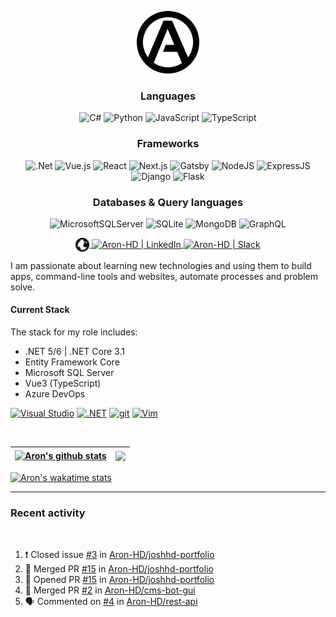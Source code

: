 <p align="center">
    <a href="https://aronhd.com">
        <img height="100" width="100" src="my-logo.svg" alt="aronhd.com" />
    </a>
</p>

<h3 align="center">
Languages
</h3>
<p align="center">
    <img alt="C#" src="https://img.shields.io/badge/c%23-%23239120.svg?style=for-the-badge&logo=c-sharp&logoColor=white" />
    <img alt="Python" src="https://img.shields.io/badge/python-3670A0?style=for-the-badge&logo=python&logoColor=ffdd54" />
    <img alt="JavaScript" src="https://img.shields.io/badge/javascript-%23323330.svg?style=for-the-badge&logo=javascript&logoColor=%23F7DF1E" />
    <img alt="TypeScript" src="https://img.shields.io/badge/typescript-%23000.svg?style=for-the-badge&logo=typescript&logoColor=007acc" />
</p>

<h3 align="center">
Frameworks
</h3>
<p align="center">
    <img alt=".Net" src="https://img.shields.io/badge/.NET-5C2D91?style=for-the-badge&logo=.net&logoColor=white" />
    <img alt="Vue.js" src="https://img.shields.io/badge/vue.js-%2335495e.svg?style=for-the-badge&logo=vuedotjs&logoColor=%234FC08D" />
    <img alt="React" src="https://img.shields.io/badge/react-%2320232a.svg?style=for-the-badge&logo=react&logoColor=%2361DAFB" />
    <img alt="Next.js" src="https://img.shields.io/badge/next.js-fff?style=for-the-badge&logo=next.js&logoColor=black" />
    <img alt="Gatsby" src="https://img.shields.io/badge/Gatsby-%23663399.svg?style=for-the-badge&logo=gatsby&logoColor=white" /> 
    <img alt="NodeJS" src="https://img.shields.io/badge/node.js-6DA55F?style=for-the-badge&logo=node.js&logoColor=white" />
    <img alt="ExpressJS" src="https://img.shields.io/badge/express.js-%23404d59.svg?style=for-the-badge&logo=express&logoColor=%2361DAFB" />
    <img alt="Django" src="https://img.shields.io/badge/django-%23092E20.svg?style=for-the-badge&logo=django&logoColor=white" />
    <img alt="Flask" src="https://img.shields.io/badge/flask-%23000.svg?style=for-the-badge&logo=flask&logoColor=white" />
</p>

<h3 align="center">
Databases & Query languages
</h3>
<p align="center">
    <img alt="MicrosoftSQLServer" src="https://img.shields.io/badge/Microsoft%20SQL%20Sever-CC2927?style=for-the-badge&logo=microsoft%20sql%20server&logoColor=white" />
    <img alt="SQLite" src="https://img.shields.io/badge/sqlite-%2307405e.svg?style=for-the-badge&logo=sqlite&logoColor=white" />
    <img alt="MongoDB" src="https://img.shields.io/badge/MongoDB-%234ea94b.svg?style=for-the-badge&logo=mongodb&logoColor=white" />
    <img alt="GraphQL" src="https://img.shields.io/badge/-GraphQL-E10098?style=for-the-badge&logo=graphql&logoColor=white" />
</p>

<p align="center">
    <a href="https://aronhd.com">
        <img align="center" alt="aronhd.com" style="svg {fill: white}" width="22px" src="https://raw.githubusercontent.com/iconic/open-iconic/master/svg/globe.svg" />
    </a>
    <a href="https://linkedin.com/aron-hd">
        <img align="center" alt="Aron-HD | LinkedIn" style="svg {fill: white}" width="22px" src="https://cdn.jsdelivr.net/npm/simple-icons@v5/icons/linkedin.svg" />
    </a>
    <a href="https://aron-hd.slack.com">
        <img align="center" alt="Aron-HD | Slack" style="svg {fill: white}" width="22px" src="https://cdn.jsdelivr.net/npm/simple-icons@v5/icons/slack.svg" />
    </a>
</p>

I am passionate about learning new technologies and using them to build apps, command-line tools and websites, automate processes and problem solve.

#### Current Stack

The stack for my role includes:

- .NET 5/6 | .NET Core 3.1
- Entity Framework Core
- Microsoft SQL Server
- Vue3 (TypeScript)
- Azure DevOps

[![Visual Studio](https://img.shields.io/badge/--6C33AF?logo=visual%20studio)](https://visualstudio.microsoft.com/)
[![.NET](https://img.shields.io/badge/--512BD4?logo=.net&logoColor=ffffff)](https://dotnet.microsoft.com/)
[![git](https://img.shields.io/badge/--F05032?logo=git&logoColor=ffffff)](http://git-scm.com/)
[![Vim](https://img.shields.io/badge/--019733?logo=vim)](https://www.vim.org/)

</br>

<table>
    <thead>
        <tr>
            <th>
                <a href="https://github.com/anuraghazra/github-readme-stats">
                    <img align="center" alt="Aron's github stats" src="https://github-readme-stats.vercel.app/api?username=Aron-HD&amp;show_icons=true&amp;include_all_commits=true&amp;theme=dark&amp;hide_border=true" style="max-width: 100%;">
                </a>
            </th>
            <th>
                <a href="https://github.com/anuraghazra/github-readme-stats">
                    <img align="center" src="https://github-readme-stats.vercel.app/api/top-langs/?username=Aron-HD&amp;layout=compact&amp;theme=dark&amp;hide_border=true" style="max-width: 100%;">
                </a>
            </th>
        </tr>
    </thead>
</table>

<!-- ![Aron's GitHub stats](https://github-readme-stats.vercel.app/api?username=Aron-HD&show_icons=true&theme=dark&count_private=true&hide=contribs)
[![Top Langs](https://github-readme-stats.vercel.app/api/top-langs/?username=Aron-HD&layout=compact&theme=dark)](https://github.com/anuraghazra/github-readme-stats) -->
[![Aron's wakatime stats](https://github-readme-stats.vercel.app/api/wakatime?username=aronhd&theme=dark&hide_border=true)](https://github.com/anuraghazra/github-readme-stats)

---

### Recent activity

</br>

<!--START_SECTION:activity-->

1. ❗️ Closed issue [#3](https://github.com/Aron-HD/joshhd-portfolio/issues/3) in [Aron-HD/joshhd-portfolio](https://github.com/Aron-HD/joshhd-portfolio)
2. 🎉 Merged PR [#15](https://github.com/Aron-HD/joshhd-portfolio/pull/15) in [Aron-HD/joshhd-portfolio](https://github.com/Aron-HD/joshhd-portfolio)
3. 💪 Opened PR [#15](https://github.com/Aron-HD/joshhd-portfolio/pull/15) in [Aron-HD/joshhd-portfolio](https://github.com/Aron-HD/joshhd-portfolio)
4. 🎉 Merged PR [#2](https://github.com/Aron-HD/cms-bot-gui/pull/2) in [Aron-HD/cms-bot-gui](https://github.com/Aron-HD/cms-bot-gui)
5. 🗣 Commented on [#4](https://github.com/Aron-HD/rest-api/issues/4) in [Aron-HD/rest-api](https://github.com/Aron-HD/rest-api)
<!--END_SECTION:activity-->

<!--
### Technologies

-->

<!--
</br>

---


</br>

### Languages & Technologies

</br>

##### Languages

</br>

![Python](https://img.shields.io/badge/python-3670A0?style=for-the-badge&logo=python&logoColor=ffdd54)
![JavaScript](https://img.shields.io/badge/javascript-%23323330.svg?style=for-the-badge&logo=javascript&logoColor=%23F7DF1E)
![GraphQL](https://img.shields.io/badge/-GraphQL-E10098?style=for-the-badge&logo=graphql&logoColor=white)
![HTML5](https://img.shields.io/badge/html5-%23E34F26.svg?style=for-the-badge&logo=html5&logoColor=white)
![CSS3](https://img.shields.io/badge/css3-%231572B6.svg?style=for-the-badge&logo=css3&logoColor=white)
![SASS](https://img.shields.io/badge/SASS-hotpink.svg?style=for-the-badge&logo=SASS&logoColor=white)

</br>

##### Frameworks / Libraries

</br>

![React](https://img.shields.io/badge/react-%2320232a.svg?style=for-the-badge&logo=react&logoColor=%2361DAFB)
![Gatsby](https://img.shields.io/badge/Gatsby-%23663399.svg?style=for-the-badge&logo=gatsby&logoColor=white)
![Django](https://img.shields.io/badge/django-%23092E20.svg?style=for-the-badge&logo=django&logoColor=white)
![Flask](https://img.shields.io/badge/flask-%23000.svg?style=for-the-badge&logo=flask&logoColor=white)
![Styled Components](https://img.shields.io/badge/styled--components-DB7093?style=for-the-badge&logo=styled-components&logoColor=white)

</br>

##### Data Science

</br>

![Pandas](https://img.shields.io/badge/pandas-%23150458.svg?style=for-the-badge&logo=pandas&logoColor=white)
![NumPy](https://img.shields.io/badge/numpy-%23013243.svg?style=for-the-badge&logo=numpy&logoColor=white)

</br>

##### Databases

</br>

![SQLite](https://img.shields.io/badge/sqlite-%2307405e.svg?style=for-the-badge&logo=sqlite&logoColor=white)

</br>

##### CI/CD

</br>

![GitHub Actions](https://img.shields.io/badge/githubactions-%232671E5.svg?style=for-the-badge&logo=githubactions&logoColor=white)
![Netlify](https://img.shields.io/badge/netlify-%23000000.svg?style=for-the-badge&logo=netlify&logoColor=#00C7B7)

</br>

##### Testing

</br>

![cypress](https://img.shields.io/badge/-cypress-%23E5E5E5?style=for-the-badge&logo=cypress&logoColor=058a5e)
![Postman](https://img.shields.io/badge/Postman-FF6C37?style=for-the-badge&logo=postman&logoColor=white)

</br>

##### Version Control

</br>

![Git](https://img.shields.io/badge/git-%23F05033.svg?style=for-the-badge&logo=git&logoColor=white)

</br>

##### Other tools

</br>

![Jira](https://img.shields.io/badge/jira-%230A0FFF.svg?style=for-the-badge&logo=jira&logoColor=white)
![Trello](https://img.shields.io/badge/Trello-%23026AA7.svg?style=for-the-badge&logo=Trello&logoColor=white)
![Slack](https://img.shields.io/badge/Slack-4A154B?style=for-the-badge&logo=slack&logoColor=white)

</br>

---

<img align="left" alt="Python" width="26px" src="https://raw.githubusercontent.com/github/explore/80688e429a7d4ef2fca1e82350fe8e3517d3494d/topics/python/python.png" />
<img align="left" alt="JavaScript" width="26px" src="https://raw.githubusercontent.com/github/explore/80688e429a7d4ef2fca1e82350fe8e3517d3494d/topics/javascript/javascript.png" />
<img align="left" alt="React" width="26px" src="https://raw.githubusercontent.com/github/explore/80688e429a7d4ef2fca1e82350fe8e3517d3494d/topics/react/react.png" />
<img align="left" alt="Gatsby" width="26px" src="https://raw.githubusercontent.com/github/explore/e94815998e4e0713912fed477a1f346ec04c3da2/topics/gatsby/gatsby.png" />
<img align="left" alt="HTML5" width="26px" src="https://raw.githubusercontent.com/github/explore/80688e429a7d4ef2fca1e82350fe8e3517d3494d/topics/html/html.png" />
<img align="left" alt="CSS3" width="26px" src="https://raw.githubusercontent.com/github/explore/80688e429a7d4ef2fca1e82350fe8e3517d3494d/topics/css/css.png" />
<img align="left" alt="Sass" width="26px" src="https://raw.githubusercontent.com/github/explore/80688e429a7d4ef2fca1e82350fe8e3517d3494d/topics/sass/sass.png" />
<img align="left" alt="Node.js" width="26px" src="https://raw.githubusercontent.com/github/explore/80688e429a7d4ef2fca1e82350fe8e3517d3494d/topics/nodejs/nodejs.png" />
<img align="left" alt="Flask" width="26px" src="https://raw.githubusercontent.com/github/explore/78df643247d429f6cc873026c0622819ad797942/topics/flask/flask.png" />
<img align="left" alt="SQLite" width="26px" src="https://raw.githubusercontent.com/github/explore/78df643247d429f6cc873026c0622819ad797942/topics/sqlite/sqlite.png" />
<img align="left" alt="Django" width="26px" src="https://raw.githubusercontent.com/github/explore/78df643247d429f6cc873026c0622819ad797942/topics/django/django.png" />
<img align="left" alt="GraphQL" width="26px" src="https://raw.githubusercontent.com/github/explore/80688e429a7d4ef2fca1e82350fe8e3517d3494d/topics/graphql/graphql.png" />
<img align="left" alt="Git" width="26px" src="https://raw.githubusercontent.com/github/explore/80688e429a7d4ef2fca1e82350fe8e3517d3494d/topics/git/git.png" />

-->
